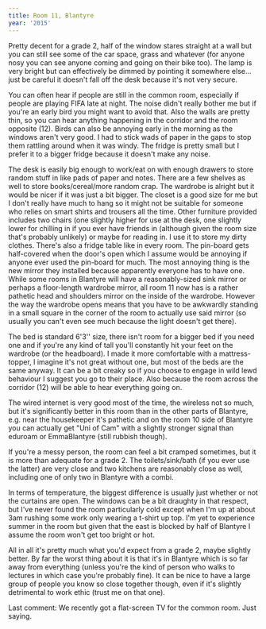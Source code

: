```yaml
---
title: Room 11, Blantyre
year: '2015'
---
```


Pretty decent for a grade 2, half of the window stares straight at a wall but you can still see some of the car space, grass and whatever (for anyone nosy you can see anyone coming and going on their bike too). The lamp is very bright but can effectively be dimmed by pointing it somewhere else... just be careful it doesn't fall off the desk because it's not very secure.

You can often hear if people are still in the common room, especially if people are playing FIFA late at night. The noise didn't really bother me but if you're an early bird you might want to avoid that. Also the walls are pretty thin, so you can hear anything happening in the corridor and the room opposite (12). Birds can also be annoying early in the morning as the windows aren't very good. I had to stick wads of paper in the gaps to stop them rattling around when it was windy. The fridge is pretty small but I prefer it to a bigger fridge because it doesn't make any noise.

The desk is easily big enough to work/eat on with enough drawers to store random stuff in like pads of paper and notes. There are a few shelves as well to store books/cereal/more random crap. The wardrobe is alright but it would be nicer if it was just a bit bigger. The closet is a good size for me but I don't really have much to hang so it might not be suitable for someone who relies on smart shirts and trousers all the time. Other furniture provided includes two chairs (one slightly higher for use at the desk, one slightly lower for chilling in if you ever have friends in (although given the room size that's probably unlikely) or maybe for reading in. I use it to store my dirty clothes. There's also a fridge table like in every room. The pin-board gets half-covered when the door's open which I assume would be annoying if anyone ever used the pin-board for much. The most annoying thing is the new mirror they installed because apparently everyone has to have one. While some rooms in Blantyre will have a reasonably-sized sink mirror or perhaps a floor-length wardrobe mirror, all room 11 now has is a rather pathetic head and shoulders mirror on the inside of the wardrobe. However the way the wardrobe opens means that you have to be awkwardly standing in a small square in the corner of the room to actually use said mirror (so usually you can't even see much because the light doesn't get there).

The bed is standard 6'3'' size, there isn't room for a bigger bed if you need one and if you're any kind of tall you'll constantly hit your feet on the wardrobe (or the headboard). I made it more comfortable with a mattress-topper, I imagine it's not great without one, but most of the beds are the same anyway. It can be a bit creaky so if you choose to engage in wild lewd behaviour I suggest you go to their place. Also because the room across the corridor (12) will be able to hear everything going on.

The wired internet is very good most of the time, the wireless not so much, but it's significantly better in this room than in the other parts of Blantyre, e.g. near the housekeeper it's pathetic and on the room 10 side of Blantyre you can actually get "Uni of Cam" with a slightly stronger signal than eduroam or EmmaBlantyre (still rubbish though).

If you're a messy person, the room can feel a bit cramped sometimes, but it is more than adequate for a grade 2. The toilets/sink/bath (if you ever use the latter) are very close and two kitchens are reasonably close as well, including one of only two in Blantyre with a combi.

In terms of temperature, the biggest difference is usually just whether or not the curtains are open. The windows can be a bit draughty in that respect, but I've never found the room particularly cold except when I'm up at about 3am rushing some work only wearing a t-shirt up top. I'm yet to experience summer in the room but given that the east is blocked by half of Blantyre I assume the room won't get too bright or hot.

All in all it's pretty much what you'd expect from a grade 2, maybe slightly better. By far the worst thing about it is that it's in Blantyre which is so far away from everything (unless you're the kind of person who walks to lectures in which case you're probably fine). It can be nice to have a large group of people you know so close together though, even if it's slightly detrimental to work ethic (trust me on that one).

Last comment: We recently got a flat-screen TV for the common room. Just saying.